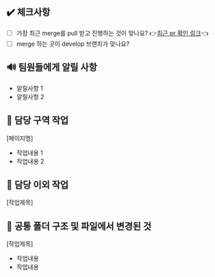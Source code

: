 ## ✔️ 체크사항

- [ ] 가장 최근 merge를 pull 받고 진행하는 것이 맞나요? 👉[최근 pr 확인 링크](https://github.com/KDT3MiniProjectTeam-7/Mini_Project_FE/pulls)👈
- [ ] merge 하는 곳이 develop 브랜치가 맞나요?

## 🔊 팀원들에게 알릴 사항

- 알릴사항 1
- 알릴사항 2

## 💸 담당 구역 작업

[페이지명]

- 작업내용 1
- 작업내용 2

## 💸 담당 이외 작업

[작업제목]

## 💸 공통 폴더 구조 및 파일에서 변경된 것

[작업제목]

- 작업내용
- 작업내용
